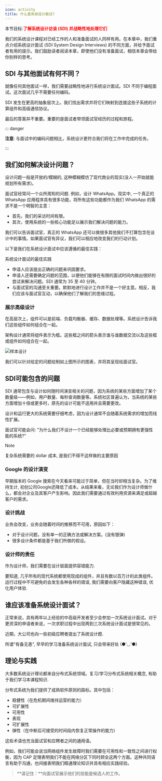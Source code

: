 ```yaml
---
icon: activity
title: 什么是系统设计面试?
---
```


本节目标:<font color=red>**了解系统设计访谈 (SDI) 并战略性地处理它们**</font>

我们的系统设计课程对已经工作的人和准备面试的人同样有用。在本章中，我们重点介绍系统设计面试 (SDI System Design Interviews) 的不同方面，并给予面试者有用的提示。我们鼓励读者阅读本章，即使他们没有准备面试，相信本章会带给你别样的思考。

## SDI 与其他面试有何不同？

就像任何其他面试一样，我们需要战略性地进行系统设计面试。SDI 不同于编程面试。这次面试几乎不需要任何编码。

SDI 发生在更高的抽象层次上。我们找出需求并将它们映射到连接这些子系统的计算组件和高级通信协议。

最后的答案并不重要。重要的是面试者带领面试官经历的过程和旅程。

::: danger

**注意**: 与面试中的编码问题相比，系统设计更符合我们将在工作中完成的任务。

:::

## 我们如何解决设计问题？

设计问题一般是开放的/模糊的, 这种模糊模仿了现代商业的现实(没人一开始就能规划所有需求)。

面试官经常问一个众所周知的问题. 例如，设计 WhatsApp。现实中, 一个真正的 WhatsApp 应用程序具有很多功能，将所有这些功能都作为我们 WhatsApp 的需求不是一个明智的主意：

- 首先，我们的采访时间有限。
- 其次，使用系统的一些核心功能足以展示我们解决问题的能力。

我们可以告诉面试官，真正的 WhatsApp 还可以做很多其他我们不打算包含在设计中的事情。如果面试官有异议，我们可以相应地改变我们的行动计划。

以下是我们在系统设计面试中应该遵循的最佳实践：

系统设计面试的最佳实践

- 申请人应该提出正确的问题来巩固要求。
- 申请人还需要确定问题的范围，以便他们能够在有限的面试时间内做出很好的尝试来解决问题。SDI 通常为 35 至 40 分钟。
- 与面试官的沟通至关重要。默默地进行设计工作并不是一个好主意。相反，我们应该与面试官互动，以确保他们了解我们的思维过程。

### 展示高级设计

在高层次上，组件可以是前端、负载均衡器、缓存、数据处理等。系统设计告诉我们这些组件如何组合在一起。

架构设计通常将组件表示为框。这些框之间的箭头表示谁与谁数据交流以及这些框或组件如何组合在一起。

![样本设计](https://cdn.jsdelivr.net/gh/gaoxiang15125/BlogImage@master/1675935366651.png)

我们可以针对给定的问题绘制如上图所示的图表，并将其呈现给面试官。

## SDI可能包含的问题

SDI 通常包含与设计如何随时间演变相关的问题，因为系统的某些方面增加了某个数量级——例如，用户数量、每秒查询数量等。系统社区普遍认为，当系统的某些方面增加十倍或更多时，原先的设计可能不适用并且需要更改。

设计和运行更大的系统需要仔细考虑，因为设计通常不会随着系统需求的增加而线性扩展。

面试官可能会问: "为什么我们不设计一个已经能够处理比必要或预期拥有更强性能的系统?"

> [!NOTE]
>
> 复杂系统需要的 dollar 成本, 是我们不得不这样做的主要原因

### Google 的设计演变

早期版本的 Google 搜索在今天看来可能过于简单，但在当时却相当复杂。为了维持生计, 初创公司Google还降低了成本。从结果来看，无论我们作为设计师做什么，都会对企业及其客户产生影响。因此我们需要通过有效利用资源来满足或超越客户的需求。

### 设计挑战

业务会改变，业务会随着时间的推移而不可用，原因如下：

- 对于设计问题，没有单一的正确方法或解决方案。(没有银弹)
- 很多设计条件都是基于我们所做的假设。

### 设计师的责任

作为设计师，我们需要在设计层面提供容错能力.

要知道, 几乎所有的现代系统都使用现成的组件，并且有数以百万计的此类组件。运行过程中不可避免的会发生各种各样的错误, 我们需要向客户隐藏这种错误, 优化用户体验.

## 谁应该准备系统设计面试？

正常来说，具有两年以上经验的中高级开发者至少会参加一次系统设计面试。对于更资深的申请者来说，一次求职过程中出现两到三次系统设计面试是很常见的。

近期，大公司也向一些初级应聘者提出了系统设计题.

所谓"有备无患", 早早的学习准备系统设计面试, 只会带来好处 (●'◡'●)

## 理论与实践

大多数系统设计理论都来自分布式系统领域。复习/学习分布式系统相关概念, 有助于我们学习本课程知识.

分布式系统为我们提供了成熟软件原则的路标。其中包括：

- 稳健性（在危机期间维持运营的能力）
- 可扩展性
- 可用性
- 表现
- 可扩展性
- 弹性（在中断后可接受的时间段内恢复正常操作的能力）

这些术语也充当面试官和应聘者之间的通用语。

例如，我们可能会说当网络组件发生故障时我们需要在可用性和一致性之间进行权衡，因为 CAP 定理表明我们不能在网络分区下同时顾全这两个方面。这种共同语言有助于沟通，也间接表明我们精通理论知识并具有相应实践经验。

> **请记住：**向面试官展示他们的技能是候选人的工作。